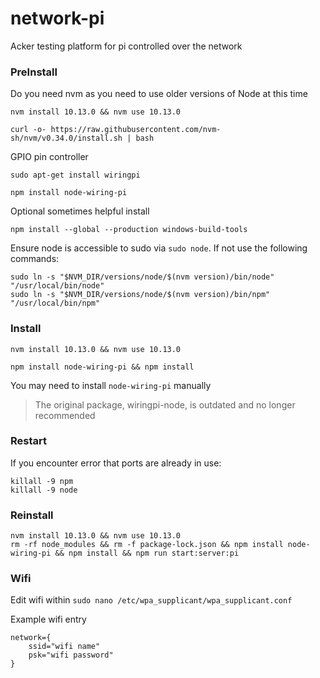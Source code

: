# network-pi
Acker testing platform for pi controlled over the network

### PreInstall

Do you need nvm as you need to use older versions of Node at this time
```
nvm install 10.13.0 && nvm use 10.13.0

curl -o- https://raw.githubusercontent.com/nvm-sh/nvm/v0.34.0/install.sh | bash
```

GPIO pin controller
```
sudo apt-get install wiringpi

npm install node-wiring-pi
```

Optional sometimes helpful install
```
npm install --global --production windows-build-tools
```

Ensure node is accessible to sudo via `sudo node`. If not use the following commands:
```
sudo ln -s "$NVM_DIR/versions/node/$(nvm version)/bin/node" "/usr/local/bin/node"
sudo ln -s "$NVM_DIR/versions/node/$(nvm version)/bin/npm" "/usr/local/bin/npm"
```

### Install

```
nvm install 10.13.0 && nvm use 10.13.0
```

```
npm install node-wiring-pi && npm install
```

You may need to install `node-wiring-pi` manually

> The original package, wiringpi-node, is outdated and no longer recommended

### Restart

If you encounter error that ports are already in use:
```
killall -9 npm
killall -9 node
```

### Reinstall

```
nvm install 10.13.0 && nvm use 10.13.0
rm -rf node_modules && rm -f package-lock.json && npm install node-wiring-pi && npm install && npm run start:server:pi
```

### Wifi

Edit wifi within `sudo nano /etc/wpa_supplicant/wpa_supplicant.conf`

Example wifi entry
```
network={
    ssid="wifi name"
    psk="wifi password"
}
```